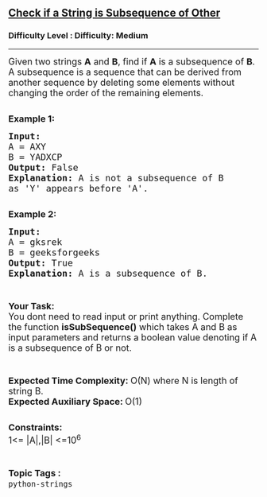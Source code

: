 <h2><a href="https://www.geeksforgeeks.org/problems/given-two-strings-find-if-first-string-is-a-subsequence-of-second/1">Check if a String is Subsequence of Other</a></h2><h3>Difficulty Level : Difficulty: Medium</h3><hr><div class="problems_problem_content__Xm_eO"><p><span style="font-size:18px">Given two strings <strong>A</strong> and <strong>B</strong>, find if <strong>A</strong>&nbsp;is a subsequence of <strong>B</strong>. A subsequence is a sequence that can be derived from another sequence by&nbsp;deleting some elements without changing the order of the remaining elements.</span></p>

<p><br>
<span style="font-size:18px"><strong>Example 1:</strong></span></p>

<pre><span style="font-size:18px"><strong>Input:</strong>
A = AXY 
B = YADXCP
<strong>Output: </strong>False
<strong>Explanation:</strong> A is not a subsequence of B
as 'Y' appears before 'A'.</span></pre>

<p><br>
<span style="font-size:18px"><strong>Example 2:</strong></span></p>

<pre><span style="font-size:18px"><strong>Input:</strong>
A = gksrek
B = geeksforgeeks
<strong>Output:</strong> True
<strong>Explanation: </strong>A is a subsequence of B.</span></pre>

<p>&nbsp;</p>

<p><span style="font-size:18px"><strong>Your Task: &nbsp;</strong><br>
You dont need to read input or print anything. Complete the function&nbsp;<strong>isSubSequence()</strong>&nbsp;which takes A and B as input parameters and returns a boolean value denoting if A is a subsequence of B or not.&nbsp;</span></p>

<p>&nbsp;</p>

<p><span style="font-size:18px"><strong>Expected Time Complexity:&nbsp;</strong>O(N) where N is length of string B.<br>
<strong>Expected Auxiliary Space:&nbsp;</strong>O(1)</span></p>

<p><br>
<span style="font-size:18px"><strong>Constraints:</strong><br>
1&lt;= |A|,|B| &lt;=10<sup>6</sup></span></p>
</div><br><p><span style=font-size:18px><strong>Topic Tags : </strong><br><code>python-strings</code>&nbsp;